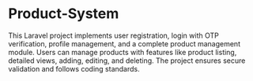 # Product-System
This Laravel project implements user registration, login with OTP verification, profile management, and a complete product management module. Users can manage products with features like product listing, detailed views, adding, editing, and deleting. The project ensures secure validation and follows coding standards.

